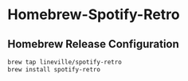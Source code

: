 # Homebrew-Spotify-Retro

## Homebrew Release Configuration

```bash
brew tap lineville/spotify-retro
brew install spotify-retro
```
